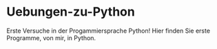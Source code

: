 Uebungen-zu-Python
==================

Erste Versuche in der Progammiersprache Python!
Hier finden Sie erste Programme, von mir, in Python.